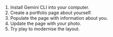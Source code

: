 1. Install Gemini CLI into your computer.
2. Create a portfolio page about yourself.
3. Populate the page with information about you.
4. Update the page with your photo.
5. Try play to modernise the layout.
